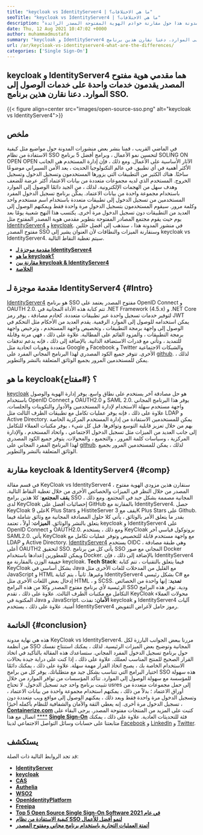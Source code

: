 ```yaml
---
title: "keycloak vs IdentityServer4 | ما هي الاختلافات؟" 
seoTitle: "keycloak vs IdentityServer4 | ما هي الاختلافات؟" 
description: "يدور منشور المدونة هذا حول مقارنة خوادم الهوية المفتوحة المصدر الرائدة keycloak vs IdentityServer4. كلا البرنامجين مستضافة ذاتيا وغنيين." 
date: Thu, 12 Aug 2021 10:47:02 +0000
author: muhammadmustafa
summary: "keycloak و IdentityServer4 هما من مقدمي الهوية مفتوح المصدر الذين يقدمون خدمات واحدة على خدمات الوصول إلى الموارد. دعنا نقارن هذين برنامج SSO." 
url: /ar/keycloak-vs-identityserver4-what-are-the-differences/
categories: ['Single Sign-On']
---
```


## keycloak و IdentityServer4 هما مقدمي هوية مفتوح المصدر يقدمون خدمات واحدة على خدمات الوصول إلى الموارد. دعنا نقارن هذين برنامج SSO.

{{< figure align=center src="images/open-source-sso.png" alt="keycloak vs IdentityServer4">}}


## ملخص
في الماضي القريب ، قمنا بنشر بعض منشورات المدونة حول مواضيع مثل كيفية الاستفادة من نظام SSO لتحسين نمو الأعمال ، وبرامج أفضل 5 برنامج SOLING ON OPEN OPEN الآثار الأساسية على الأعمال. ومع ذلك ، فإن إدارة المستخدم هي الجانب الأكثر أهمية في أي تطبيق. في عالم التكنولوجيا الحديث ، يعد الأمن السيبراني موضوعًا ساخنًا. هناك الكثير من التطبيقات التي يزورها المستخدمون وتسجيل الدخول وتسجيل الخروج. المستخدم الذي لديه مجموعات متعددة من بيانات الاعتماد أكثر عرضة للضعف وهدف سهل من الهجمات الإلكترونية.
لذلك ، من الجيد دائمًا الوصول إلى الموارد باستخدام مجموعة واحدة من بيانات الاعتماد. يمكّن برنامج تسجيل الدخول المفرد المستخدمين من تسجيل الدخول إلى تطبيقات متعددة باستخدام اسم مستخدم واحد وكلمة مرور. سيقوم المستخدمون بتسجيل الدخول مرة واحدة فقط ويمكنهم الوصول إلى العديد من التطبيقات دون تسجيل الدخول مرة أخرى. يكتسب هذا النهج شعبية يومًا بعد يوم حيث يقوم مجتمع المصادر المفتوحة بتطوير مقدمي هوية المصدر المفتوح مثل [IdentityServer4][1] و [keycloak][2]. في منشور المدونة هذا ، سنذهب إلى أفضل حللين مفتوح المصدر SSO وسنقارنة الميزات والنطاقات لأن العنوان يشير إلى keycloak vs IdentityServer4. سيتم تغطية النقاط التالية.
  * **[مقدمة موجزة لـ IdentityServer4][3]**
  * **[ما هو keycloak؟][4]**
  * **[مقارنة بين keycloak & IdentityServer4][5]**
  * **[الخلاصة][6]**

## مقدمة موجزة لـ IdentityServer4   {#Intro}
[IdentityServer4][1] هو برنامج SSO مفتوح المصدر يعتمد على OpenID Connect و OAUTH 2.0. تتم كتابة هذه الأداة المجانية في .NET Framework (4.5.x) و .NET Core لتوفير خدمات تسجيل واحدة عبر تطبيقات متعددة. كخادم مصادقة ، يوفر رمز JWT يمكن استخدامه للوصول إلى الموارد الرقمية. يقدم العديد من الأحكام مثل التحكم في الوصول إلى واجهة برمجة التطبيقات ، وتخصيص واجهة المستخدم ، وترخيص واجهة برمجة التطبيقات ، والمزود القائم على المطالبة. علاوة على ذلك ، فهي مرنة وقابلة للتمديد ، وتأتي مع قدرات الاستضافة الذاتية. بالإضافة إلى ذلك ، فإنه يدعم تدفقات متعددة وهويات اتحادية مثل Google و Facebook و Twitter والشبكات الاجتماعية الأخرى.
تتوفر جميع الكود المصدري لهذا البرنامج المجاني المفرد على [github][7]. لذلك ، يمكن للمستخدمين المرور بجميع الوثائق المتعلقة بالنشر والتطوير.

## ما هو keycloak؟   {#مفتاح}
[keycloak][2] هو حل مصادقة آخر يستخدم على نطاق واسع. يوفر إدارة الهوية والوصول باستخدام OpenID Connect و OAUTH2.0 و SAML 2.0. يوفر هذا البرنامج المجاني واجهة مستخدم سهلة الاستخدام لإدارة المستخدمين والأدوار والتكوينات والجلسات. علاوة على ذلك ، فإنه يوفر عمليات تكامل مع تطبيقات الطرف الثالث مثل LDAP و Active Directory. يمكن للمستخدمين الاستفادة من إدارة المستخدم المركزية الخاصة بهم من خلال تعزيز قابلية التوسع وتوافرها. قبل كل شيء ، يوفر مكتبات العملاء للتكامل إلى جانب العديد من الميزات مثل تسجيل الدخول الاجتماعي ، واتحاد المستخدم ، والإدارة المركزية ، وسياسات كلمة المرور ، والتجميع ، والمحولات. يتوفر جميع الكود المصدري لهذا البرنامج المفرد المجاني على [github][8]. لذلك ، يمكن للمستخدمين المرور بجميع الوثائق المتعلقة بالنشر والتطوير.

## مقارنة keycloak & IdentityServer4   {#comp}
في قسم مقالة KeyCloak vs IdentityServer4 ، سنقارن هذين مزودي الهوية مفتوح المصدر من خلال النظر في الميزات والخصائص الأخرى من خلال تغطية النقاط التالية.
**يقف المجتمع**: كلا هذين برامج SSO المجانية مصممة بشكل جيد في المجتمع. ومع ذلك ، لدى KeyCloak إحصائيات أفضل على GitHub بالمقارنة مع IdentityServer4. حصل KeyCloak على 9K Plus Stars و HistiteServer يقف مع 3K Plus Stars على Github. بقدر ما يتعلق الأمر بالوثائق ، يأتي كلا حلول المصادقة المجانية مع وثائق شاملة فيما يتعلق بالنشر والوثائق.
**الميزات**: أولاً ، تعتمد keycloak و IdentityServer4 على OpenID Connect و OAUTH2.0. ومع ذلك ، يستخدم KeyCloak بروتوكول قياسي آخر SAML2.0. يأتي KeyCloak مع واجهة مستخدم قابلة للتخصيص وتوفر عمليات تكامل مع LDAP و Active Directory. [IdentityServer4][1] يستخدم OIDC ، وهي طبقة مصادقة أعلى OAUTH2 لتحقيق SSO. يأتي كل من برنامج SSO المجاني مع صور Docker ويمكن للمطورين إعدادها باستخدام Docker. بالإضافة إلى ذلك ، فإن IdentityServer4 خفيفة الوزن بالمقارنة مع keycloak.
**Tech Stack**: فيما يتعلق بالتقنيات ، تتم كتابة KeyCloak بشكل أساسي في Java مع القليل من المدخلات للغات الأخرى مثل JavaScript و HTML وغيرها. ثانياً ، يتم كتابة IdentityServer4 بشكل رئيسي C# مع إدخال بعض اللغات الأخرى مثل HTML ، و SCSS.
**تمديد**: إنها واحدة من الخصائص الرئيسية لأي برنامج مفتوح المصدر وكلا من هذه البرامج SSO ودية. توفر هذه البرامج التكامل مع مكتبات الطرف الثالث. علاوة على ذلك ، تقدم KeyCloak محولات العملاء المكتوبة في Java و JavaScript.
**الأمان:** نفذت keycloak و IdentityServer4 آليات أمنية. علاوة على ذلك ، يستخدم IdentityServer4 رموز حامل لأغراض التفويض.

## الخاتمة   {#conclusion}
هذه هي نهاية مدونة KeyCloak vs IdentityServer4. مررنا ببعض الجوانب البارزة لكل من أنظمة SSO المجانية وتوضيح بعض الميزات الرئيسية. لذلك ، يمكنك استنتاج نفسك حول برنامج تسجيل الدخول المفرد المجاني. ستساعدك هذه المقالة بالتأكيد في اتخاذ القرار الصحيح للمنتج المناسب لعملك. علاوة على ذلك ، إذا كنت على دراية جيدة بحالات الاستخدام الخاصة بك ، يصبح اتخاذ القرار مهمة سهلة. علاوة على ذلك ، يمكنك دائمًا اختيار البرامج التي تتناسب بشكل جيد مع متطلباتك.
يوفر كل من برامج SSO هذه سهولة للمؤسسة مع سهولة الوصول إلى الموارد. تتأكد المؤسسات من توافر الموارد من خلال تثبيت برنامج واحد جيد تسجيل الدخول. لا تحتاج usres إلى حمل مجموعات متعددة من أوراق الاعتماد ؛ بدلاً من ذلك ، يمكنهم استخدام مجموعة واحدة من بيانات الاعتماد ، وتسجيل الدخول مرة واحدة فقط وبعد ذلك ، يمكنهم الوصول إلى مواقع ويب متعددة دون تسجيل الدخول مرة أخرى. إنه يعطي الثقة والأمان والشفافية للنظام بأكمله
أخيرًا ،  **[Containerize.com][9]**  كتبت على المزيد من المنتجات مفتوحة المصدر. يرجى البقاء على اتصال مع هذا [****][10] **[Single Sign-On][11]**  فئة للتحديثات العادية. علاوة على ذلك ، يمكنك متابعتنا على حسابات وسائل التواصل الاجتماعي لدينا [Facebook][12] و [LinkedIn][13] و [Twitter][14].

## يستكشف
قد تجد الروابط التالية ذات الصلة:
  * **[IdentityServer][15]**
  * **[keycloak][16]**
  * **[CAS][17]**
  * **[Authelia][18]**
  * **[WSO2][19]**
  * **[OpenIdentityPlatform][20]**
  * **[Freeipa][21]**
  * **[Top 5 Open Source Single Sign-On Software في عام 2021][22]**
  * **[كيفية الاستفادة من نظام SSO لنمو أفضل للأعمال][23]**
  * **[أتمتة العمليات التجارية باستخدام برنامج مجاني ومفتوح المصدر][24]**

  
[1]: https://products.containerize.com/single-sign-on/identity-server/
[2]: https://products.containerize.com/single-sign-on/keycloak/
[3]: #intro
[4]: #key
[5]: #comp
[6]: #Conclusion
[7]: https://github.com/IdentityServer
[8]: https://github.com/keycloak/keycloak
[9]: https://www.containerize.com/
[10]: https://products.containerize.com/video-conferencing/
[11]: https://products.containerize.com/single-sign-on/
[12]: https://web.facebook.com/containerize
[13]: https://www.linkedin.com/company/containerize/
[14]: https://twitter.com/containerize_co
[15]: https://products.containerize.com/single-sign-on/identity-server
[16]: https://products.containerize.com/single-sign-on/keycloak
[17]: https://products.containerize.com/single-sign-on/cas
[18]: https://products.containerize.com/single-sign-on/authelia
[19]: https://products.containerize.com/single-sign-on/wso2
[20]: https://products.containerize.com/single-sign-on/openidentityplatform
[21]: https://products.containerize.com/single-sign-on/freeipa
[22]: https://blog.containerize.com/single-sign-on/top-5-open-source-single-sign-on-software-in-the-year-2021/
[23]: https://blog.containerize.com/single-sign-on/how-to-leverage-sso-solution-for-better-business-growth/
[24]: https://blog.containerize.com/blogging/automate-business-operations-using-open-source-software/
